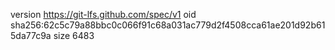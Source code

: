 version https://git-lfs.github.com/spec/v1
oid sha256:62c5c79a88bbc0c066f91c68a031ac779d2f4508cca61ae201d92b615da77c9a
size 6483
